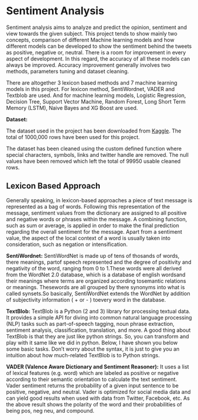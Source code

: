 # Sentiment Analysis

Sentiment analysis aims to analyze and predict the opinion, sentiment and view towards the given subject. This project tends to show mainly two concepts, comparison of different Machine learning models and how different models can be developed to show the sentiment behind the tweets as positive, negative or, neutral.
There is a room for improvement in every aspect of development. In this regard, the accuracy of all these models can always be improved. Accuracy improvement generally involves two methods, parameters tuning and dataset cleaning.

There are altogether 3 lexicon based methods and 7 machine learning models in this project. For lexicon method, SentiWordnet, VADER and Textblob are used. And for machine learning models, Logistic Regression, Decision Tree, Support Vector Machine, Random Forest, Long Short Term Memory (LSTM), Naive Bayes and XG Boost are used.

**Dataset:**

The dataset used in the project has been downloaded from [Kaggle](https://www.kaggle.com/kazanova/sentiment140?select=training.1600000.processed.noemoticon.csv). The total of 1000,000 rows have been used for this project.

The dataset has been cleaned using the custom defined function where special characters, symbols, links and twitter handle are removed. The null values have been removed which left the total of 99950 usable cleaned rows.


## Lexicon Based Approach

Generally speaking, in lexicon-based approaches a piece of text message is represented as a bag of words. Following this representation of the message, sentiment values from the dictionary are assigned to all positive and negative words or phrases within the message. A combining function, such as sum or average, is applied in order to make the final prediction regarding the overall sentiment for the message. Apart from a sentiment value, the aspect of the local context of a word is usually taken into consideration, such as negation or intensification.

**SentiWordnet:**
SentiWordNet is made up of tens of thosands of words, there meanings, partof speech represented and the degree of positivity and negativity of the word, ranging from 0 to 1.These words were all derived from the WordNet 2.0 database, which is a database of english wordsand their meanings where terms are organized according tosemantic relations or meanings. Thesewords are all grouped by there synonyms into what is called synsets.So basically, SentiWordNet extends the WordNet by addition of subjectivity information ( + or - ) toevery word in the database.

**TextBlob:**
TextBlob is a Python (2 and 3) library for processing textual data. It provides a simple API for diving into common natural language processing (NLP) tasks such as part-of-speech tagging, noun phrase extraction, sentiment analysis, classification, translation, and more.
A good thing about TextBlob is that they are just like python strings. So, you can transform and play with it same like we did in python. Below, I have shown you below some basic tasks. Don’t worry about the syntax, it is just to give you an intuition about how much-related TextBlob is to Python strings.

**VADER (Valence Aware Dictionary and Sentiment Reasoner):**
It uses a list of lexical features (e.g. word) which are labeled as positive or negative according to their semantic orientation to calculate the text sentiment. Vader sentiment returns the probability of a given input sentence to be positive, negative, and neutral.
Vader is optimized for social media data and can yield good results when used with data from Twitter, Facebook, etc. As the above result shows the polarity of the word and their probabilities of being pos, neg neu, and compound.

